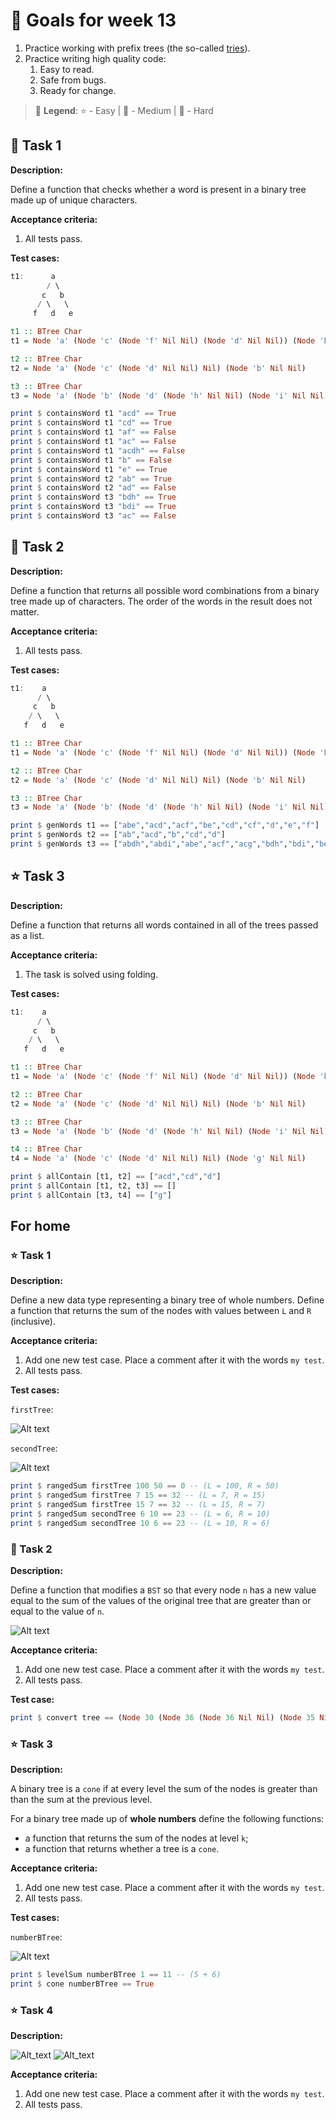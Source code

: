 # 🎯 Goals for week 13

1. Practice working with prefix trees (the so-called [tries](https://en.wikipedia.org/wiki/Trie)).
2. Practice writing high quality code:
   1. Easy to read.
   2. Safe from bugs.
   3. Ready for change.

> 🗿 **Legend**: ⭐ - Easy | 🌟 - Medium | 💫 - Hard

## 💫 Task 1

**Description:**

Define a function that checks whether a word is present in a binary tree made up of unique characters.

**Acceptance criteria:**

1. All tests pass.

**Test cases:**

```haskell
t1:      a
        / \
       c   b
      / \   \
     f   d   e

t1 :: BTree Char
t1 = Node 'a' (Node 'c' (Node 'f' Nil Nil) (Node 'd' Nil Nil)) (Node 'b' Nil (Node 'e' Nil Nil))

t2 :: BTree Char
t2 = Node 'a' (Node 'c' (Node 'd' Nil Nil) Nil) (Node 'b' Nil Nil)

t3 :: BTree Char
t3 = Node 'a' (Node 'b' (Node 'd' (Node 'h' Nil Nil) (Node 'i' Nil Nil)) (Node 'e' Nil Nil)) (Node 'c' (Node 'f' Nil Nil) (Node 'g' Nil Nil)) 
```

```haskell
print $ containsWord t1 "acd" == True
print $ containsWord t1 "cd" == True
print $ containsWord t1 "af" == False
print $ containsWord t1 "ac" == False
print $ containsWord t1 "acdh" == False
print $ containsWord t1 "b" == False
print $ containsWord t1 "e" == True
print $ containsWord t2 "ab" == True
print $ containsWord t2 "ad" == False
print $ containsWord t3 "bdh" == True
print $ containsWord t3 "bdi" == True
print $ containsWord t3 "ac" == False
```

## 💫 Task 2

**Description:**

Define a function that returns all possible word combinations from a binary tree made up of characters. The order of the words in the result does not matter.

**Acceptance criteria:**

1. All tests pass.

**Test cases:**

```haskell
t1:    a
      / \
     c   b
    / \   \
   f   d   e

t1 :: BTree Char
t1 = Node 'a' (Node 'c' (Node 'f' Nil Nil) (Node 'd' Nil Nil)) (Node 'b' Nil (Node 'e' Nil Nil))

t2 :: BTree Char
t2 = Node 'a' (Node 'c' (Node 'd' Nil Nil) Nil) (Node 'b' Nil Nil)

t3 :: BTree Char
t3 = Node 'a' (Node 'b' (Node 'd' (Node 'h' Nil Nil) (Node 'i' Nil Nil)) (Node 'e' Nil Nil)) (Node 'c' (Node 'f' Nil Nil) (Node 'g' Nil Nil)) 
```

```haskell
print $ genWords t1 == ["abe","acd","acf","be","cd","cf","d","e","f"]
print $ genWords t2 == ["ab","acd","b","cd","d"]
print $ genWords t3 == ["abdh","abdi","abe","acf","acg","bdh","bdi","be","cf","cg","dh","di","e","f","g","h","i"]
```

## ⭐ Task 3

**Description:**

Define a function that returns all words contained in all of the trees passed as a list.

**Acceptance criteria:**

1. The task is solved using folding.

**Test cases:**

```haskell
t1:    a
      / \
     c   b
    / \   \
   f   d   e

t1 :: BTree Char
t1 = Node 'a' (Node 'c' (Node 'f' Nil Nil) (Node 'd' Nil Nil)) (Node 'b' Nil (Node 'e' Nil Nil))

t2 :: BTree Char
t2 = Node 'a' (Node 'c' (Node 'd' Nil Nil) Nil) (Node 'b' Nil Nil)

t3 :: BTree Char
t3 = Node 'a' (Node 'b' (Node 'd' (Node 'h' Nil Nil) (Node 'i' Nil Nil)) (Node 'e' Nil Nil)) (Node 'c' (Node 'f' Nil Nil) (Node 'g' Nil Nil)) 

t4 :: BTree Char
t4 = Node 'a' (Node 'c' (Node 'd' Nil Nil) Nil) (Node 'g' Nil Nil)
```

```haskell
print $ allContain [t1, t2] == ["acd","cd","d"]
print $ allContain [t1, t2, t3] == []
print $ allContain [t3, t4] == ["g"]
```

## For home

### ⭐ Task 1

**Description:**

Define a new data type representing a binary tree of whole numbers. Define a function that returns the sum of the nodes with values between `L` and `R` (inclusive).

**Acceptance criteria:**

1. Add one new test case. Place a comment after it with the words `my test`.
2. All tests pass.

**Test cases:**

`firstTree`:

![Alt text](assets/fh_task1_1.png?raw=true "fh_task1_1.png")

`secondTree`:

![Alt text](assets/fh_task1_2.png?raw=true "fh_task1_2.png")

```haskell
print $ rangedSum firstTree 100 50 == 0 -- (L = 100, R = 50)
print $ rangedSum firstTree 7 15 == 32 -- (L = 7, R = 15)
print $ rangedSum firstTree 15 7 == 32 -- (L = 15, R = 7)
print $ rangedSum secondTree 6 10 == 23 -- (L = 6, R = 10)
print $ rangedSum secondTree 10 6 == 23 -- (L = 10, R = 6)
```

### 🌟 Task 2

**Description:**

Define a function that modifies a `BST` so that every node `n` has a new value equal to the sum of the values of the original tree that are greater than or equal to the value of `n`.

![Alt text](assets/fh_task2.png?raw=true "fh_task1_2.png")

**Acceptance criteria:**

1. Add one new test case. Place a comment after it with the words `my test`.
2. All tests pass.

**Test case:**

```haskell
print $ convert tree == (Node 30 (Node 36 (Node 36 Nil Nil) (Node 35 Nil (Node 33 Nil Nil))) (Node 21 (Node 26 Nil Nil) (Node 15 Nil (Node 8 Nil Nil))))
```

### ⭐ Task 3

**Description:**

A binary tree is a `cone` if at every level the sum of the nodes is greater than than the sum at the previous level.

For a binary tree made up of **whole numbers** define the following functions:

- a function that returns the sum of the nodes at level `k`;
- a function that returns whether a tree is a `cone`.

**Acceptance criteria:**

1. Add one new test case. Place a comment after it with the words `my test`.
2. All tests pass.

**Test cases:**

`numberBTree`:

![Alt text](assets/fh_task5.png?raw=true "assets/fh_task5.png")

```haskell
print $ levelSum numberBTree 1 == 11 -- (5 + 6)
print $ cone numberBTree == True
```

### ⭐ Task 4

**Description:**

![Alt_text](assets/pic2.png "p2")
![Alt_text](assets/pic1.png "p1")

**Acceptance criteria:**

1. Add one new test case. Place a comment after it with the words `my test`.
2. All tests pass.
